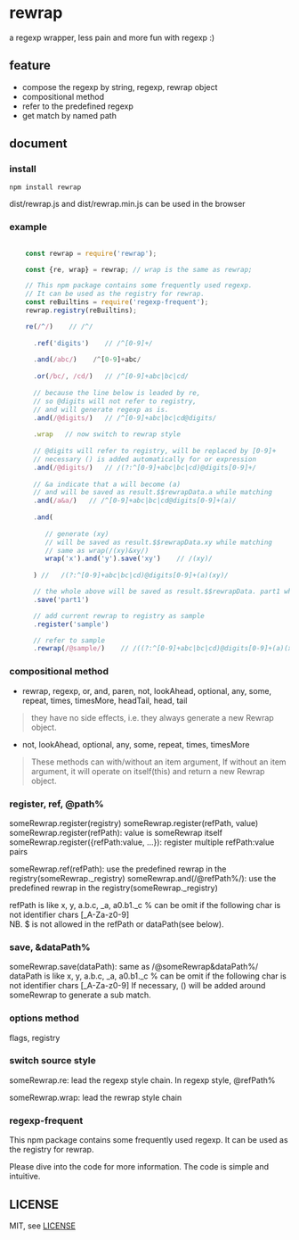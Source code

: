 # rewrap

a regexp wrapper, less pain and more fun with regexp :)

## feature

* compose the regexp by string, regexp, rewrap object
* compositional method
* refer to the predefined regexp
* get match by named path

## document
### install
`npm install rewrap`  

dist/rewrap.js and dist/rewrap.min.js can be used in the browser

### example

```js

    const rewrap = require('rewrap');

    const {re, wrap} = rewrap; // wrap is the same as rewrap;

    // This npm package contains some frequently used regexp.
    // It can be used as the registry for rewrap.
    const reBuiltins = require('regexp-frequent');
    rewrap.registry(reBuiltins);

    re(/^/)    // /^/
    
      .ref('digits')    // /^[0-9]+/
      
      .and(/abc/)    /^[0-9]+abc/
      
      .or(/bc/, /cd/)   // /^[0-9]+abc|bc|cd/
      
      // because the line below is leaded by re, 
      // so @digits will not refer to registry, 
      // and will generate regexp as is.
      .and(/@digits/)   // /^[0-9]+abc|bc|cd@digits/
            
      .wrap   // now switch to rewrap style
      
      // @digits will refer to registry, will be replaced by [0-9]+
      // necessary () is added automatically for or expression
      .and(/@digits/)   // /(?:^[0-9]+abc|bc|cd)@digits[0-9]+/
      
      // &a indicate that a will become (a) 
      // and will be saved as result.$$rewrapData.a while matching
      .and(/a&a/)   // /^[0-9]+abc|bc|cd@digits[0-9]+(a)/
       
      .and(
      
         // generate (xy)
         // will be saved as result.$$rewrapData.xy while matching
         // same as wrap(/(xy)&xy/)
         wrap('x').and('y').save('xy')    // /(xy)/
        
      ) //   /(?:^[0-9]+abc|bc|cd)@digits[0-9]+(a)(xy)/

      // the whole above will be saved as result.$$rewrapData. part1 while matching
      .save('part1')

      // add current rewrap to registry as sample
      .register('sample')

      // refer to sample
      .rewrap(/@sample/)    // /((?:^[0-9]+abc|bc|cd)@digits[0-9]+(a)(xy))((?:^[0-9]+abc|bc|cd)@digits[0-9]+(a)(xy))/

```

### compositional method

* rewrap, regexp, or, and, paren, not, lookAhead, optional, any, some, repeat, times, timesMore, headTail, head, tail
> they have no side effects, i.e. they always generate a new Rewrap object.
  

* not, lookAhead, optional, any, some, repeat, times, timesMore
> These methods can with/without an item argument, If without an item argument, it will operate on itself(this) and return a new Rewrap object.

### register, ref, @path%

someRewrap.register(registry)
someRewrap.register(refPath, value)
someRewrap.register(refPath): value is someRewrap itself
someRewrap.register({refPath:value, ...}): register multiple refPath:value pairs

someRewrap.ref(refPath): use the predefined rewrap in the registry(someRewrap._registry)
someRewrap.and(/@refPath%/): use the predefined rewrap in the registry(someRewrap._registry)

refPath is like x, y, a.b.c, _a, a0.b1._c
% can be omit if the following char is not identifier chars [_A-Za-z0-9]  
NB. $ is not allowed in the refPath or dataPath(see below).

### save, &dataPath%
someRewrap.save(dataPath): same as /@someRewrap&dataPath%/
dataPath is like x, y, a.b.c, _a, a0.b1._c
% can be omit if the following char is not identifier chars [_A-Za-z0-9]
If necessary, () will be added around someRewrap to generate a sub match.

### options method
  flags, registry

### switch source style
someRewrap.re: lead the regexp style chain. In regexp style, @refPath%

someRewrap.wrap: lead the rewrap style chain

### regexp-frequent
This npm package contains some frequently used regexp. It can be used as the registry for rewrap.

Please dive into the code for more information. The code is simple and intuitive.

## LICENSE
MIT, see [LICENSE](https://github.com/taijiweb/rewrap/blob/master/LICENSE)
